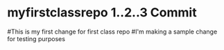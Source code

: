 # myfirstclassrepo 1..2..3 Commit
#This is my first change for first class repo
#I'm making a sample change for testing purposes
